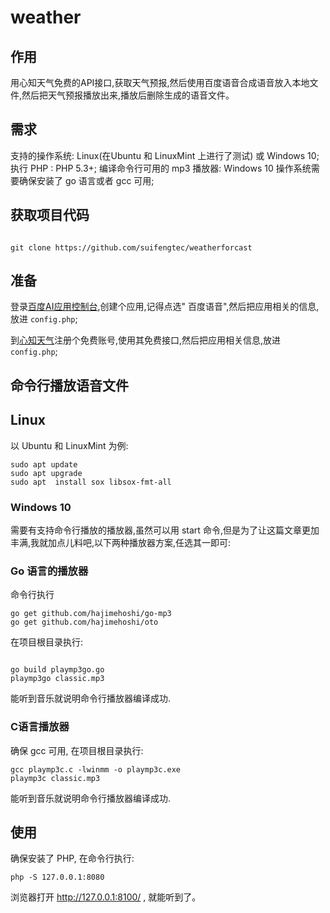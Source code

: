 # weather

## 作用

用心知天气免费的API接口,获取天气预报,然后使用百度语音合成语音放入本地文件,然后把天气预报播放出来,播放后删除生成的语音文件。

## 需求

支持的操作系统: Linux(在Ubuntu 和 LinuxMint 上进行了测试) 或 Windows 10;
执行 PHP : PHP 5.3+;
编译命令行可用的 mp3 播放器: Windows 10 操作系统需要确保安装了 go 语言或者 gcc 可用;

## 获取项目代码

```

git clone https://github.com/suifengtec/weatherforcast

```

## 准备

登录[百度AI应用控制台](https://console.bce.baidu.com/ai/),创建个应用,记得点选" 百度语音",然后把应用相关的信息,放进 `config.php`;

到[心知天气](https://www.seniverse.com/)注册个免费账号,使用其免费接口,然后把应用相关信息,放进 `config.php`;

## 命令行播放语音文件

## Linux
以 Ubuntu 和 LinuxMint 为例:
```
sudo apt update
sudo apt upgrade
sudo apt  install sox libsox-fmt-all
```

### Windows 10

需要有支持命令行播放的播放器,虽然可以用 start 命令,但是为了让这篇文章更加丰满,我就加点儿料吧,以下两种播放器方案,任选其一即可:

### Go 语言的播放器

命令行执行
```
go get github.com/hajimehoshi/go-mp3
go get github.com/hajimehoshi/oto
```

在项目根目录执行:
```

go build playmp3go.go
playmp3go classic.mp3

```
能听到音乐就说明命令行播放器编译成功.

### C语言播放器

确保 gcc 可用, 在项目根目录执行:
```
gcc playmp3c.c -lwinmm -o playmp3c.exe
playmp3c classic.mp3
```
能听到音乐就说明命令行播放器编译成功.

## 使用
确保安装了 PHP, 在命令行执行:
```
php -S 127.0.0.1:8080
```
浏览器打开 http://127.0.0.1:8100/  , 就能听到了。
